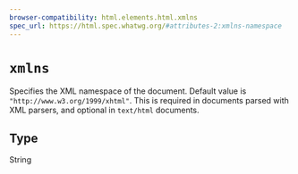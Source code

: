 ```yaml
---
browser-compatibility: html.elements.html.xmlns
spec_url: https://html.spec.whatwg.org/#attributes-2:xmlns-namespace
---
```


# `xmlns`

Specifies the XML namespace of the document. Default value is
`"http://www.w3.org/1999/xhtml"`. This is required in documents
parsed with XML parsers, and optional in `text/html` documents.

## Type

String
